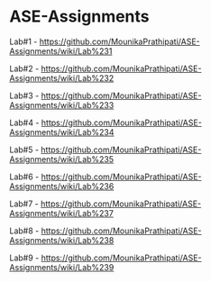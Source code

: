 # ASE-Assignments
Lab#1 - https://github.com/MounikaPrathipati/ASE-Assignments/wiki/Lab%231

Lab#2 - https://github.com/MounikaPrathipati/ASE-Assignments/wiki/Lab%232

Lab#3 - https://github.com/MounikaPrathipati/ASE-Assignments/wiki/Lab%233

Lab#4 - https://github.com/MounikaPrathipati/ASE-Assignments/wiki/Lab%234

Lab#5 - https://github.com/MounikaPrathipati/ASE-Assignments/wiki/Lab%235

Lab#6 - https://github.com/MounikaPrathipati/ASE-Assignments/wiki/Lab%236

Lab#7 - https://github.com/MounikaPrathipati/ASE-Assignments/wiki/Lab%237

Lab#8 - https://github.com/MounikaPrathipati/ASE-Assignments/wiki/Lab%238

Lab#9 - https://github.com/MounikaPrathipati/ASE-Assignments/wiki/Lab%239
